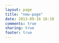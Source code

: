 ```yaml
---
layout: page
title: "new-page"
date: 2013-09-16 16:10
comments: true
sharing: true
footer: true
---
```

